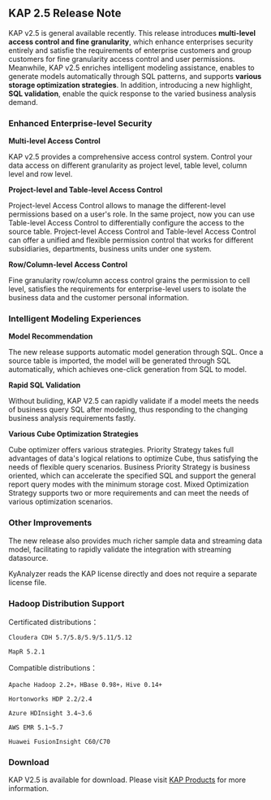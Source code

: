 ## KAP 2.5 Release Note

KAP v2.5 is general available recently. This release introduces **multi-level access control and fine granularity**, which enhance enterprises security entirely and satisfie the requirements of enterprise customers and group customers for fine granularity access control and user permissions. Meanwhile, KAP v2.5 enriches intelligent modeling assistance, enables to generate models automatically through SQL patterns, and supports **various storage optimization strategies**. In addition,  introducing a new highlight, **SQL validation**, enable the quick response to the varied business analysis demand.

### Enhanced Enterprise-level Security

**Multi-level Access Control**

KAP v2.5 provides a comprehensive access control system. Control your data access on different granularity as project level, table level, column level and row level.

**Project-level and Table-level Access Control**

Project-level Access Control allows to manage the different-level permissions based on a user's role. In the same project, now you can use Table-level Access Control to differentially configure the access to the source table. Project-level Access Control and Table-level Access Control can offer a unified and flexible permission control that works for different subsidiaries, departments, business units under one system. 

**Row/Column-level Access Control**

Fine granularity row/column access control grains the permission to cell level, satisfies the requirements for enterprise-level users to isolate the business data and the customer personal information.

### Intelligent Modeling Experiences 

**Model Recommendation**

The new release supports automatic model generation through SQL. Once a source table is imported, the model will be generated through SQL automatically, which achieves one-click generation from SQL to model. 

**Rapid SQL Validation**

Without buliding, KAP V2.5 can rapidly validate if a model meets the needs of business query SQL after modeling, thus responding to the changing business analysis requirements fastly. 

**Various Cube Optimization Strategies**

Cube optimizer offers various strategies. Priority Strategy takes full advantages of data's logical relations to optimize Cube, thus satisfying the needs of flexible query scenarios. Business Priority Strategy is business oriented, which can accelerate the specified SQL and support the general report query modes with the minimum storage cost. Mixed Optimization Strategy supports two or more requirements and can meet the needs of various optimization scenarios. 

### Other Improvements

The new release also provides much richer sample data and streaming data model, facilitating to rapidly validate the integration with streaming datasource. 

KyAnalyzer reads the KAP license directly and does not require a separate license file.

### Hadoop Distribution Support

  Certificated distributions：

  	Cloudera CDH 5.7/5.8/5.9/5.11/5.12
  	
  	MapR 5.2.1

  Compatible distributions：

  	Apache Hadoop 2.2+，HBase 0.98+，Hive 0.14+

  	Hortonworks HDP 2.2/2.4

  	Azure HDInsight 3.4~3.6 

  	AWS EMR 5.1~5.7

  	Huawei FusionInsight C60/C70

### Download

KAP V2.5 is available for download. Please visit [KAP Products](http://en.kyligence.io/assets/views/products) for more information.
